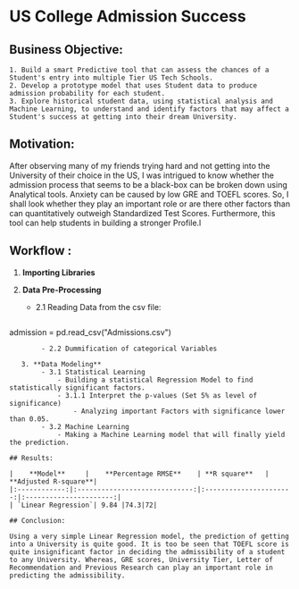 # US College Admission Success

## Business Objective:

    1. Build a smart Predictive tool that can assess the chances of a Student's entry into multiple Tier US Tech Schools.
    2. Develop a prototype model that uses Student data to produce admission probability for each student.
    3. Explore historical student data, using statistical analysis and Machine Learning, to understand and identify factors that may affect a Student's success at getting into their dream University.


## Motivation:

After observing many of my friends trying hard and not getting into the University of their choice in the US, I was intrigued to know whether the admission process that seems to be a black-box can be broken down using Analytical tools. Anxiety can be caused by low GRE and TOEFL scores. So, I shall look whether they play an important role or are there other factors than can quantitatively outweigh Standardized Test Scores. Furthermore, this tool can help students in building a stronger Profile.l
 

## Workflow :

   1. **Importing Libraries**
      
   2. **Data Pre-Processing**
        - 2.1 Reading Data from the csv file:
        ```python
admission = pd.read_csv("Admissions.csv")
```
        - 2.2 Dummification of categorical Variables

   3. **Data Modeling**
        - 3.1 Statistical Learning
            - Building a statistical Regression Model to find statistically significant factors.
            - 3.1.1 Interpret the p-values (Set 5% as level of significance) 
                - Analyzing important Factors with significance lower than 0.05.
        - 3.2 Machine Learning
            - Making a Machine Learning model that will finally yield the prediction.
  
## Results:

|    **Model**     |    **Percentage RMSE**    | **R square**   | **Adjusted R-square**|
|:------------:|:-----------------------------:|:----------------------:|:----------------------:|
| `Linear Regression`| 9.84 |74.3|72|

## Conclusion:

Using a very simple Linear Regression model, the prediction of getting into a University is quite good. It is too be seen that TOEFL score is quite insignificant factor in deciding the admissibility of a student to any University. Whereas, GRE scores, University Tier, Letter of Recommendation and Previous Research can play an important role in predicting the admissibility.
    
